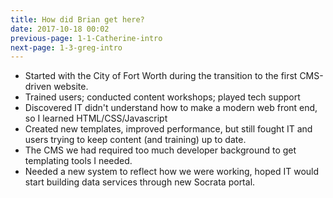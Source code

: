 ```yaml
---
title: How did Brian get here?
date: 2017-10-18 00:02
previous-page: 1-1-Catherine-intro
next-page: 1-3-greg-intro
---
```


- Started with the City of Fort Worth during the transition to the first CMS-driven website.
- Trained users; conducted content workshops; played tech support
- Discovered IT didn't understand how to make a modern web front end, so I learned HTML/CSS/Javascript
- Created new templates, improved performance, but still fought IT and users trying to keep content (and training) up to date.
- The CMS we had required too much developer background to get templating tools I needed.
- Needed a new system to reflect how we were working, hoped IT would start building data services through new Socrata portal.
